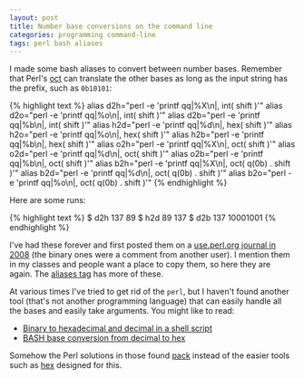 ```yaml
---
layout: post
title: Number base conversions on the command line
categories: programming command-line
tags: perl bash aliases
---
```


I made some bash aliases to convert between number bases. Remember that Perl's [oct](https://perldoc.perl.org/functions/oct.html) can translate the other bases as long as the input string has the prefix, such as `0b10101`:

{% highlight text %}
alias d2h="perl -e 'printf qq|%X\n|, int( shift )'"
alias d2o="perl -e 'printf qq|%o\n|, int( shift )'"
alias d2b="perl -e 'printf qq|%b\n|, int( shift )'"
alias h2d="perl -e 'printf qq|%d\n|, hex( shift )'"
alias h2o="perl -e 'printf qq|%o\n|, hex( shift )'"
alias h2b="perl -e 'printf qq|%b\n|, hex( shift )'"
alias o2h="perl -e 'printf qq|%X\n|, oct( shift )'"
alias o2d="perl -e 'printf qq|%d\n|, oct( shift )'"
alias o2b="perl -e 'printf qq|%b\n|, oct( shift )'"
alias b2h="perl -e 'printf qq|%X\n|, oct( q(0b) . shift )'"
alias b2d="perl -e 'printf qq|%d\n|, oct( q(0b) . shift )'"
alias b2o="perl -e 'printf qq|%o\n|, oct( q(0b) . shift )'"
{% endhighlight %}

Here are some runs:

{% highlight text %}
$ d2h 137
89
$ h2d 89
137
$ d2b 137
10001001
{% endhighlight %}

I've had these forever and first posted them on a [use.perl.org journal in 2008](https://use-perl.github.io/user/brian_d_foy/journal/36287/) (the binary ones were a comment from another user). I mention them in my classes and people want a place to copy them, so here they are again. The [aliases tag](/tag/aliases) has more of these.

At various times I've tried to get rid of the `perl`, but I haven't found another tool (that's not another programming language) that can easily handle all the bases and easily take arguments. You might like to read:

* [Binary to hexadecimal and decimal in a shell script](https://unix.stackexchange.com/q/65280/12567)
* [BASH base conversion from decimal to hex](https://unix.stackexchange.com/q/191205/12567)

Somehow the Perl solutions in those found [pack](https://perldoc.perl.org/functions/pack.html) instead of the easier tools such as [hex](https://perldoc.perl.org/functions/hex.html) designed for this.
